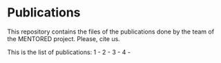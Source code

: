 # Publications
This repository contains the files of the publications done by the team of the MENTORED project. Please, cite us.

This is the list of publications:
1 - 
2 - 
3 - 
4 - 

